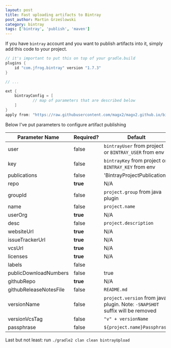 ```yaml
---
layout: post
title: Fast uploading artifacts to Bintray
post_author: Martin Grześlowski
category: bintray
tags: ['bintray', 'publish', 'maven'] 
---
```


If you have ```bintray``` account and you want to publish artifacts into it, simply add this code to 
your project.

```gradle
// it's important to put this on top of your gradle.build
plugins {
	id "com.jfrog.bintray" version "1.7.3"
}

// ...

ext {
	bintrayConfig = [
			// map of parameters that are described below
	]
}
apply from: "https://raw.githubusercontent.com/magx2/magx2.github.io/bintray.gradle-1.1.0/commons/gradle/bintray.gradle"
```

Below I've put parameters to configure artifact publishing 

| Parameter Name         | Required? | Default                                                                              | Type               | Example                                  |
| ---------------------- | --------- | ------------------------------------------------------------------------------------ | ------------------ | ---------------------------------------- | 
| user                   | false     | `bintrayUser` from project or `BINTRAY_USER` from env                                | `String`           | magx2                                    |
| key                    | false     | `bintrayKey` from project or `BINTRAY_KEY` from env                                  | `String`           | 3ea11156f5c80g752dfc701ab35213225gdf0e59 |
| publications           | false     | 'BintrayProjectPublication'                                                          | `List<String>`     | 'BintrayProjectPublication'              |
| repo                   | **true**  | N/A                                                                                  | `String`           | bigboy                                   |
| groupId                | false     | `project.group` from java plugin                                                     | `String`           | pl.grzeslowski                           |
| name                   | false     | `project.name`                                                                       | `String`           | jSupla                                   |
| userOrg                | **true**  | N/A                                                                                  | `String`           | bigboy                                   |
| desc                   | false     | `project.description`                                                                | `String`           | This is my test project                  |
| websiteUrl             | **true**  | N/A                                                                                  | `String`           | https://github.com/magx2/jSupla          |
| issueTrackerUrl        | **true**  | N/A                                                                                  | `String`           | https://github.com/magx2/jSupla/issues   |
| vcsUrl                 | **true**  | N/A                                                                                  | `String`           | https://github.com/magx2/jSupla.git      |
| licenses               | **true**  | N/A                                                                                  | `String`           | 'MIT'                                    |
| labels                 | false     |                                                                                      | `String`           | 'Supla', 'IoT'                           |
| publicDownloadNumbers  | false     | true                                                                                 | `List<String>`     | true                                     |
| githubRepo             | **true**  | N/A                                                                                  | `String`           | magx2/jSupla                             |
| githubReleaseNotesFile | false     | `README.md`                                                                          | `String`           | RELEASE_NOTES.md                         |
| versionName            | false     | `project.version` from java plugin. Note: `-SNAPSHOT` suffix will be removed         | `String`           | 1.0.0-SNAPSHOT                           |
| versionVcsTag          | false     | `"v" + versionName`                                                                  | `String`           | v1.0.0                                   |
| passphrase             | false     | `${project.name}Passphrase`                                                          | `String`           | DYnn7gUh6pjFRwE3RZw4                     |

Last but not least: run ```./gradle2 clan clean bintrayUpload```
